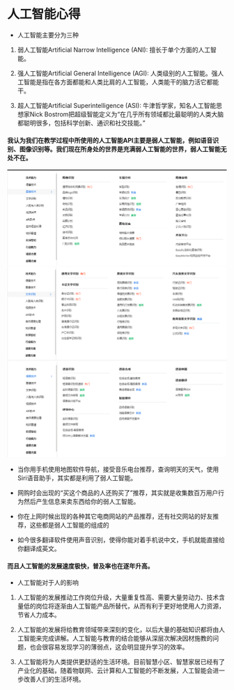 # 人工智能心得

+ 人工智能主要分为三种

1. 弱人工智能Artificial Narrow Intelligence (ANI): 擅长于单个方面的人工智能。

2. 强人工智能Artificial General Intelligence (AGI): 人类级别的人工智能。强人工智能是指在各方面都能和人类比肩的人工智能，人类能干的脑力活它都能干。

3. 超人工智能Artificial Superintelligence (ASI): 牛津哲学家，知名人工智能思想家Nick Bostrom把超级智能定义为“在几乎所有领域都比最聪明的人类大脑都聪明很多，包括科学创新、通识和社交技能。”

#### 我认为我们在教学过程中所使用的人工智能API主要是弱人工智能，例如语音识别、图像识别等。我们现在所身处的世界是充满弱人工智能的世界，弱人工智能无处不在。
![图像识别](https://raw.githubusercontent.com/DLIERBA/AI_Experience/master/images/%E5%9B%BE%E5%83%8F%E8%AF%86%E5%88%AB.png)
![文字识别](https://raw.githubusercontent.com/DLIERBA/AI_Experience/master/images/%E6%96%87%E5%AD%97%E8%AF%86%E5%88%AB.png)
![语音识别](https://raw.githubusercontent.com/DLIERBA/AI_Experience/master/images/%E8%AF%AD%E9%9F%B3%E8%AF%86%E5%88%AB.png)

+ 当你用手机使用地图软件导航，接受音乐电台推荐，查询明天的天气，使用Siri语音助手，其实都是利用了弱人工智能。

+ 网购时会出现的“买这个商品的人还购买了”推荐，其实就是收集数百万用户行为然后产生信息来卖东西给你的弱人工智能。

+ 你在上网时候出现的各种其它电商网站的产品推荐，还有社交网站的好友推荐，这些都是弱人工智能的组成的

+ 如今很多翻译软件使用声音识别，使得你能对着手机说中文，手机就能直接给你翻译成英文。 

#### 而且人工智能的发展速度极快，普及率也在逐年升高。

+ 人工智能对于人的影响

1. 人工智能的发展推动工作岗位升级，大量重复性高、需要大量劳动力、技术含量低的岗位将逐渐由人工智能产品所替代，从而有利于更好地使用人力资源，节省人力成本。

2. 人工智能的发展将给教育领域带来深刻的变化，以后大量的基础知识都将由人工智能来完成讲解。人工智能与教育的结合能够从深层次解决因材施教的问题，也会很容易发现学习的薄弱点，这会明显提升学习的效率。

3. 人工智能将为人类提供更舒适的生活环境。目前智慧小区、智慧家居已经有了产业化的基础，随着物联网、云计算和人工智能的不断发展，人工智能会进一步改善人们的生活环境。
